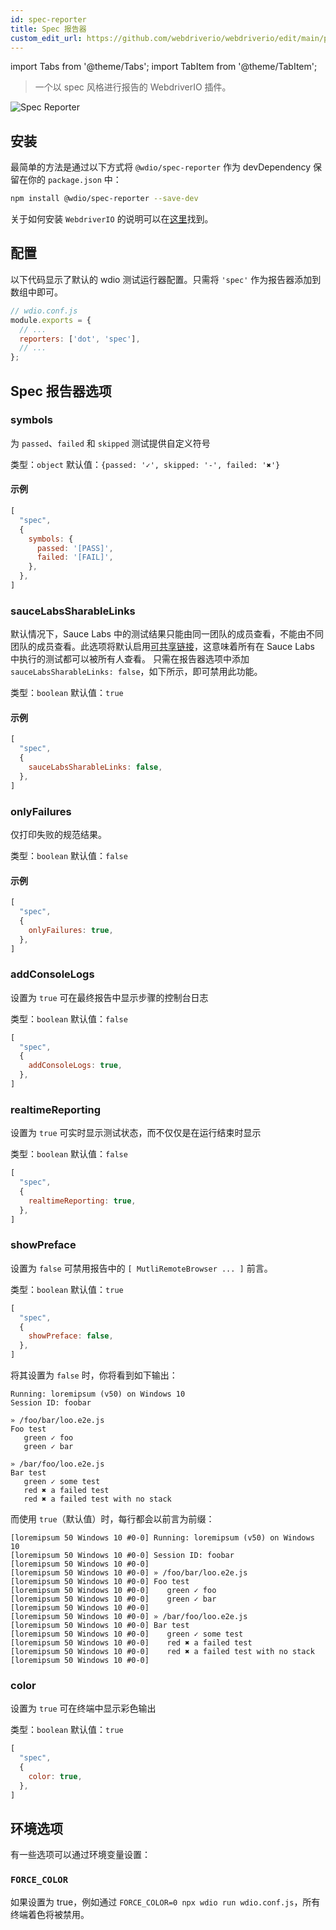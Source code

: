 ```yaml
---
id: spec-reporter
title: Spec 报告器
custom_edit_url: https://github.com/webdriverio/webdriverio/edit/main/packages/wdio-spec-reporter/README.md
---
```


import Tabs from '@theme/Tabs';
import TabItem from '@theme/TabItem';

> 一个以 spec 风格进行报告的 WebdriverIO 插件。

![Spec Reporter](/img/spec.png "Spec Reporter")

## 安装

最简单的方法是通过以下方式将 `@wdio/spec-reporter` 作为 devDependency 保留在你的 `package.json` 中：

```sh
npm install @wdio/spec-reporter --save-dev
```

关于如何安装 `WebdriverIO` 的说明可以在[这里](https://webdriver.io/docs/gettingstarted)找到。

## 配置

以下代码显示了默认的 wdio 测试运行器配置。只需将 `'spec'` 作为报告器添加到数组中即可。

```js
// wdio.conf.js
module.exports = {
  // ...
  reporters: ['dot', 'spec'],
  // ...
};
```

## Spec 报告器选项
### symbols
为 `passed`、`failed` 和 `skipped` 测试提供自定义符号

类型：`object`
默认值：`{passed: '✓', skipped: '-', failed: '✖'}`

#### 示例
```js
[
  "spec",
  {
    symbols: {
      passed: '[PASS]',
      failed: '[FAIL]',
    },
  },
]
```

### sauceLabsSharableLinks
默认情况下，Sauce Labs 中的测试结果只能由同一团队的成员查看，不能由不同团队的成员查看。此选项将默认启用[可共享链接](https://docs.saucelabs.com/test-results/sharing-test-results/#building-sharable-links)，这意味着所有在 Sauce Labs 中执行的测试都可以被所有人查看。
只需在报告器选项中添加 `sauceLabsSharableLinks: false`，如下所示，即可禁用此功能。

类型：`boolean`
默认值：`true`

#### 示例
```js
[
  "spec",
  {
    sauceLabsSharableLinks: false,
  },
]
```

### onlyFailures
仅打印失败的规范结果。

类型：`boolean`
默认值：`false`

#### 示例
```js
[
  "spec",
  {
    onlyFailures: true,
  },
]
```

### addConsoleLogs
设置为 `true` 可在最终报告中显示步骤的控制台日志

类型：`boolean`
默认值：`false`

```js
[
  "spec",
  {
    addConsoleLogs: true,
  },
]
```

### realtimeReporting
设置为 `true` 可实时显示测试状态，而不仅仅是在运行结束时显示

类型：`boolean`
默认值：`false`

```js
[
  "spec",
  {
    realtimeReporting: true,
  },
]
```

### showPreface
设置为 `false` 可禁用报告中的 `[ MutliRemoteBrowser ... ]` 前言。

类型：`boolean`
默认值：`true`

```js
[
  "spec",
  {
    showPreface: false,
  },
]
```

将其设置为 `false` 时，你将看到如下输出：
```
Running: loremipsum (v50) on Windows 10
Session ID: foobar

» /foo/bar/loo.e2e.js
Foo test
   green ✓ foo
   green ✓ bar

» /bar/foo/loo.e2e.js
Bar test
   green ✓ some test
   red ✖ a failed test
   red ✖ a failed test with no stack
```

而使用 `true`（默认值）时，每行都会以前言为前缀：
```
[loremipsum 50 Windows 10 #0-0] Running: loremipsum (v50) on Windows 10
[loremipsum 50 Windows 10 #0-0] Session ID: foobar
[loremipsum 50 Windows 10 #0-0]
[loremipsum 50 Windows 10 #0-0] » /foo/bar/loo.e2e.js
[loremipsum 50 Windows 10 #0-0] Foo test
[loremipsum 50 Windows 10 #0-0]    green ✓ foo
[loremipsum 50 Windows 10 #0-0]    green ✓ bar
[loremipsum 50 Windows 10 #0-0]
[loremipsum 50 Windows 10 #0-0] » /bar/foo/loo.e2e.js
[loremipsum 50 Windows 10 #0-0] Bar test
[loremipsum 50 Windows 10 #0-0]    green ✓ some test
[loremipsum 50 Windows 10 #0-0]    red ✖ a failed test
[loremipsum 50 Windows 10 #0-0]    red ✖ a failed test with no stack
[loremipsum 50 Windows 10 #0-0]
```

### color
设置为 `true` 可在终端中显示彩色输出

类型：`boolean`
默认值：`true`

```js
[
  "spec",
  {
    color: true,
  },
]
```

## 环境选项

有一些选项可以通过环境变量设置：

### `FORCE_COLOR`

如果设置为 true，例如通过 `FORCE_COLOR=0 npx wdio run wdio.conf.js`，所有终端着色将被禁用。